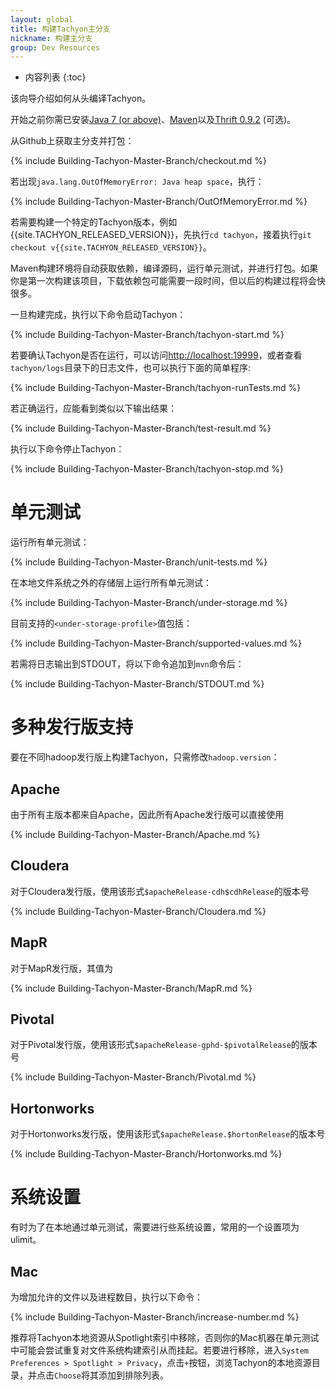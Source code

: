 ```yaml
---
layout: global
title: 构建Tachyon主分支
nickname: 构建主分支
group: Dev Resources
---
```


* 内容列表
{:toc}

该向导介绍如何从头编译Tachyon。

开始之前你需已安装[Java 7 (or above)](Java-Setup.html)、[Maven](Maven.html)以及[Thrift 0.9.2](Thrift.html) (可选)。

从Github上获取主分支并打包：

{% include Building-Tachyon-Master-Branch/checkout.md %}

若出现`java.lang.OutOfMemoryError: Java heap space`，执行：

{% include Building-Tachyon-Master-Branch/OutOfMemoryError.md %}

若需要构建一个特定的Tachyon版本，例如{{site.TACHYON_RELEASED_VERSION}}，先执行`cd tachyon`，接着执行`git checkout v{{site.TACHYON_RELEASED_VERSION}}`。

Maven构建环境将自动获取依赖，编译源码，运行单元测试，并进行打包。如果你是第一次构建该项目，下载依赖包可能需要一段时间，但以后的构建过程将会快很多。

一旦构建完成，执行以下命令启动Tachyon：

{% include Building-Tachyon-Master-Branch/tachyon-start.md %}

若要确认Tachyon是否在运行，可以访问[http://localhost:19999](http://localhost:19999)，或者查看`tachyon/logs`目录下的日志文件，也可以执行下面的简单程序:

{% include Building-Tachyon-Master-Branch/tachyon-runTests.md %}

若正确运行，应能看到类似以下输出结果：

{% include Building-Tachyon-Master-Branch/test-result.md %}

执行以下命令停止Tachyon：

{% include Building-Tachyon-Master-Branch/tachyon-stop.md %}

# 单元测试

运行所有单元测试：

{% include Building-Tachyon-Master-Branch/unit-tests.md %}

在本地文件系统之外的存储层上运行所有单元测试：

{% include Building-Tachyon-Master-Branch/under-storage.md %}

目前支持的`<under-storage-profile>`值包括：

{% include Building-Tachyon-Master-Branch/supported-values.md %}

若需将日志输出到STDOUT，将以下命令追加到`mvn`命令后：

{% include Building-Tachyon-Master-Branch/STDOUT.md %}

# 多种发行版支持

要在不同hadoop发行版上构建Tachyon，只需修改`hadoop.version`：

## Apache

由于所有主版本都来自Apache，因此所有Apache发行版可以直接使用

{% include Building-Tachyon-Master-Branch/Apache.md %}

## Cloudera

对于Cloudera发行版，使用该形式`$apacheRelease-cdh$cdhRelease`的版本号

{% include Building-Tachyon-Master-Branch/Cloudera.md %}

## MapR

对于MapR发行版，其值为

{% include Building-Tachyon-Master-Branch/MapR.md %}

## Pivotal

对于Pivotal发行版，使用该形式`$apacheRelease-gphd-$pivotalRelease`的版本号

{% include Building-Tachyon-Master-Branch/Pivotal.md %}

## Hortonworks

对于Hortonworks发行版，使用该形式`$apacheRelease.$hortonRelease`的版本号

{% include Building-Tachyon-Master-Branch/Hortonworks.md %}

# 系统设置

有时为了在本地通过单元测试，需要进行些系统设置，常用的一个设置项为ulimit。

## Mac

为增加允许的文件以及进程数目，执行以下命令：

{% include Building-Tachyon-Master-Branch/increase-number.md %}

推荐将Tachyon本地资源从Spotlight索引中移除，否则你的Mac机器在单元测试中可能会尝试重复对文件系统构建索引从而挂起。若要进行移除，进入`System Preferences > Spotlight > Privacy`，点击`+`按钮，浏览Tachyon的本地资源目录，并点击`Choose`将其添加到排除列表。
